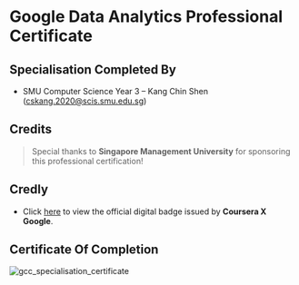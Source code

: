 # Google Data Analytics Professional Certificate

## Specialisation Completed By 
* SMU Computer Science Year 3 – Kang Chin Shen (cskang.2020@scis.smu.edu.sg)

## Credits 
> Special thanks to **Singapore Management University** for sponsoring this professional certification!

## Credly 
* Click [here](https://www.credly.com/badges/7233d201-dadf-4df8-9b63-66e388f7635f/public_url) to view the official digital badge issued by **Coursera X Google**.

## Certificate Of Completion
![gcc_specialisation_certificate](https://github.com/cskang0121/google-data-analytics-professional-certification-2023/assets/79074359/54584c61-dabe-49a5-bd16-667cc4765529)
